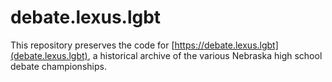 # debate.lexus.lgbt

This repository preserves the code for [https://debate.lexus.lgbt](debate.lexus.lgbt), a historical archive of the various Nebraska high school debate championships.
